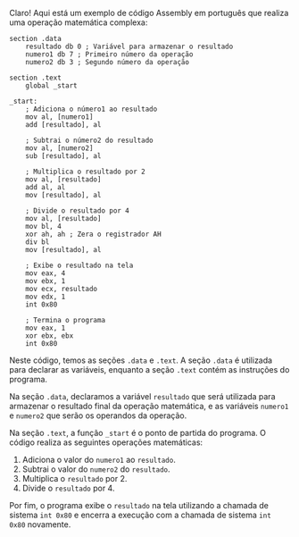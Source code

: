 Claro! Aqui está um exemplo de código Assembly em português que realiza uma operação matemática complexa:

```
section .data
    resultado db 0 ; Variável para armazenar o resultado
    numero1 db 7 ; Primeiro número da operação
    numero2 db 3 ; Segundo número da operação

section .text
    global _start

_start:
    ; Adiciona o número1 ao resultado
    mov al, [numero1]
    add [resultado], al

    ; Subtrai o número2 do resultado
    mov al, [numero2]
    sub [resultado], al

    ; Multiplica o resultado por 2
    mov al, [resultado]
    add al, al
    mov [resultado], al

    ; Divide o resultado por 4
    mov al, [resultado]
    mov bl, 4
    xor ah, ah ; Zera o registrador AH
    div bl
    mov [resultado], al

    ; Exibe o resultado na tela
    mov eax, 4
    mov ebx, 1
    mov ecx, resultado
    mov edx, 1
    int 0x80

    ; Termina o programa
    mov eax, 1
    xor ebx, ebx
    int 0x80
```

Neste código, temos as seções `.data` e `.text`. A seção `.data` é utilizada para declarar as variáveis, enquanto a seção `.text` contém as instruções do programa.

Na seção `.data`, declaramos a variável `resultado` que será utilizada para armazenar o resultado final da operação matemática, e as variáveis `numero1` e `numero2` que serão os operandos da operação.

Na seção `.text`, a função `_start` é o ponto de partida do programa. O código realiza as seguintes operações matemáticas:

1. Adiciona o valor do `numero1` ao `resultado`.
2. Subtrai o valor do `numero2` do `resultado`.
3. Multiplica o `resultado` por 2.
4. Divide o `resultado` por 4.

Por fim, o programa exibe o `resultado` na tela utilizando a chamada de sistema `int 0x80` e encerra a execução com a chamada de sistema `int 0x80` novamente.